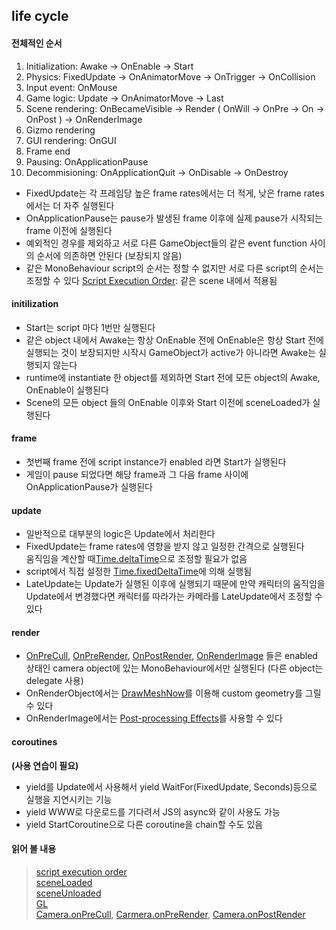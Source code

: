 ## life cycle
#### 전체적인 순서   
1. Initialization: Awake -> OnEnable -> Start   
2. Physics: FixedUpdate -> OnAnimatorMove -> OnTrigger -> OnCollision   
3. Input event: OnMouse   
4. Game logic: Update -> OnAnimatorMove -> Last   
5. Scene rendering: OnBecameVisible -> Render ( OnWill -> OnPre -> On -> OnPost ) -> OnRenderImage   
6. Gizmo rendering   
7. GUI rendering: OnGUI   
8. Frame end   
9. Pausing: OnApplicationPause   
10. Decommisioning: OnApplicationQuit -> OnDisable -> OnDestroy   
- FixedUpdate는 각 프레임당 높은 frame rates에서는 더 적게, 낮은 frame rates에서는 더 자주 실행된다   
- OnApplicationPause는 pause가 발생된 frame 이후에 실제 pause가 시작되는 frame 이전에 실행된다   
- 예외적인 경우를 제외하고 서로 다른 GameObject들의 같은 event function 사이의 순서에 의존하면 안된다 (보장되지 않음)   
- 같은 MonoBehaviour script의 순서는 정할 수 없지만 서로 다른 script의 순서는 조정할 수 있다 [Script Execution Order](https://docs.unity3d.com/2021.3/Documentation/Manual/class-MonoManager.html): 같은 scene 내에서 적용됨   
#### initilization
- Start는 script 마다 1번만 실행된다   
- 같은 object 내에서 Awake는 항상 OnEnable 전에 OnEnable은 항상 Start 전에 실행되는 것이 보장되지만 시작시 GameObject가 active가 아니라면 Awake는 실행되지 않는다   
- runtime에 instantiate 한 object를 제외하면 Start 전에 모든 object의 Awake, OnEnable이 실행된다   
- Scene의 모든 object 들의 OnEnable 이후와 Start 이전에 sceneLoaded가 실행된다   
#### frame   
- 첫번째 frame 전에 script instance가 enabled 라면 Start가 실행된다   
- 게임이 pause 되었다면 해당 frame과 그 다음 frame 사이에 OnApplicationPause가 실행된다   
#### update   
- 일반적으로 대부분의 logic은 Update에서 처리한다   
- FixedUpdate는 frame rates에 영향을 받지 않고 일정한 간격으로 실행된다   
  움직임을 계산할 때[Time.deltaTime](https://docs.unity3d.com/2021.3/Documentation/ScriptReference/Time-deltaTime.html)으로 조정할 필요가 없음   
- script에서 직접 설정한 [Time.fixedDeltaTime](https://docs.unity3d.com/2021.3/Documentation/Manual/Glossary.html#FixedTimestep)에 의해 실행됨   
- LateUpdate는 Update가 실행된 이후에 실행되기 때문에 만약 캐릭터의 움직임을 Update에서 변경했다면 캐릭터를 따라가는 카메라를 LateUpdate에서 조정할 수 있다   
#### render
- [OnPreCull](https://docs.unity3d.com/2021.3/Documentation/ScriptReference/Camera.OnPreCull.html), [OnPreRender](https://docs.unity3d.com/2021.3/Documentation/ScriptReference/Camera.OnPreRender.html), [OnPostRender](https://docs.unity3d.com/2021.3/Documentation/ScriptReference/Camera.OnPostRender.html), [OnRenderImage](https://docs.unity3d.com/2021.3/Documentation/ScriptReference/Camera.OnRenderImage.html) 들은 enabled 상태인 camera object에 있는 MonoBehaviour에서만 실행된다 (다른 object는 delegate 사용)   
- OnRenderObject에서는 [DrawMeshNow](https://docs.unity3d.com/2021.3/Documentation/ScriptReference/Graphics.DrawMeshNow.html)를 이용해 custom geometry를 그릴 수 있다   
- OnRenderImage에서는 [Post-processing Effects](https://docs.unity3d.com/2021.3/Documentation/Manual/PostProcessingOverview.html)를 사용할 수 있다   
#### coroutines   
**(사용 연습이 필요)**   
- yield를 Update에서 사용해서 yield WaitFor(FixedUpdate, Seconds)등으로 실행을 지연시키는 기능   
- yield WWW로 다운로드를 기다려서 JS의 async와 같이 사용도 가능   
- yield StartCoroutine으로 다른 coroutine을 chain할 수도 있음   
#### 읽어 볼 내용   
  > [script execution order](https://docs.unity3d.com/2021.3/Documentation/Manual/ExecutionOrder.html)   
  > [sceneLoaded](https://docs.unity3d.com/2021.3/Documentation/ScriptReference/SceneManagement.SceneManager-sceneLoaded.html)   
  > [sceneUnloaded](https://docs.unity3d.com/2021.3/Documentation/ScriptReference/SceneManagement.SceneManager-sceneUnloaded.html)   
  > [GL](https://docs.unity3d.com/2021.3/Documentation/ScriptReference/GL.html)   
  > [Camera.onPreCull](https://docs.unity3d.com/2021.3/Documentation/ScriptReference/Camera-onPreCull.html), [Carmera.onPreRender](https://docs.unity3d.com/2021.3/Documentation/ScriptReference/Camera-onPreRender.html), [Camera.onPostRender](https://docs.unity3d.com/2021.3/Documentation/ScriptReference/Camera-onPostRender.html)    